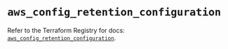 # `aws_config_retention_configuration`

Refer to the Terraform Registry for docs: [`aws_config_retention_configuration`](https://registry.terraform.io/providers/hashicorp/aws/5.74.0/docs/resources/config_retention_configuration).
